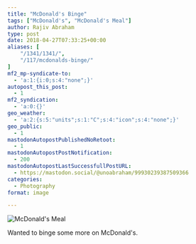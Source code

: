 ```yaml
---
title: "McDonald's Binge"
tags: ["McDonald's", "McDonald's Meal"]
author: Rajiv Abraham
type: post
date: 2018-04-27T07:33:25+00:00
aliases: [
    "/1341/1341/",
    "/117/mcdonalds-binge/"
]
mf2_mp-syndicate-to:
  - 'a:1:{i:0;s:4:"none";}'
autopost_this_post:
  - 1
mf2_syndication:
  - 'a:0:{}'
geo_weather:
  - 'a:2:{s:5:"units";s:1:"C";s:4:"icon";s:4:"none";}'
geo_public:
  - 1
mastodonAutopostPublishedNoRetoot:
  - 1
mastodonAutopostPostNotification:
  - 200
mastodonAutopostLastSuccessfullPostURL:
  - https://mastodon.social/@unoabraham/99930239387509366
categories:
  - Photography
format: image

---
```

![McDonald's Meal](/images/IMG_20180428_131159.jpg "McDonald's Meal")

Wanted to binge some more on McDonald's.